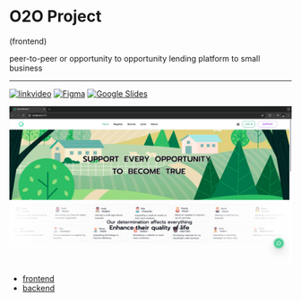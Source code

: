 # O2O Project
(frontend)   

peer-to-peer or opportunity to opportunity lending platform to small business

---
[![linkvideo](https://img.shields.io/badge/Watch-Video-red?logo=youtube)](https://drive.google.com/file/d/1C7swNxf8N-4HyrCv2a0F_6uMcsaN_wze/view?usp=drive_link) [![Figma](https://img.shields.io/badge/Figma-Design-blue?logo=figma)](https://www.figma.com/design/1Ouaz0a9aK67HJkwLVG9yo/O2O-Project?node-id=0-1&t=ckgzmrYSVuBM0NFr-1) [![Google Slides](https://img.shields.io/badge/Google%20Slides-View-pink?logo=google-slides)](https://docs.google.com/presentation/d/1Mw4H3YeN5LJ3taaX6SirsdnZJooFeSoH/edit?usp=sharing&ouid=102931685087250675197&rtpof=true&sd=true)  

![Screenshot](./src/assets/images/screenshot/Screenshot05.png)

- [frontend](https://github.com/chaithawat21/o2o-frontend)  
- [backend](https://github.com/chaithawat21/o2o-backend)  
